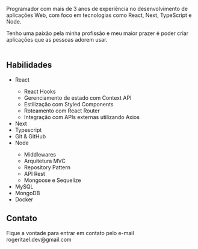 
Programador com mais de 3 anos de experiência no desenvolvimento de aplicações Web, com foco em tecnologias como React, Next, TypeScript e Node.

Tenho uma paixão pela minha profissão e meu maior prazer é poder criar aplicações que as pessoas adorem usar.
<br/>
<br/>

<h2>Habilidades</h2>
<ul>
  <li>React</li>
    <ul>
      <li>React Hooks</li>
      <li>Gerenciamento de estado com Context API</li>
      <li>Estilização com Styled Components</li>
      <li>Roteamento com React Router</li>
      <li>Integração com APIs externas utilizando Axios</li>
    </ul>
  <li>Next</li>
  <li>Typescript</li>
  <li>Git & GitHub</li>
  <li>Node</li>
    <ul>
      <li>Middlewares</li>
      <li>Arquitetura MVC</li>
      <li>Repository Pattern</li>
      <li>API Rest</li>
      <li>Mongoose e Sequelize</li>
    </ul>
  <li>MySQL</li>
  <li>MongoDB</li>
  <li>Docker</li>
</ul>

<h2>Contato</h2>
Fique a vontade para entrar em contato pelo e-mail rogeritael.dev@gmail.com
